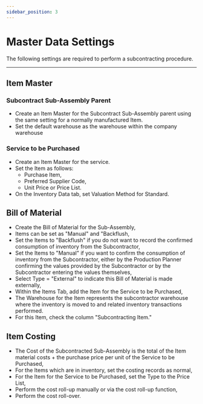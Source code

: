 ```yaml
---
sidebar_position: 3
---
```


# Master Data Settings

The following settings are required to perform a subcontracting procedure.

---

## Item Master

### Subcontract Sub-Assembly Parent

- Create an Item Master for the Subcontract Sub-Assembly parent using the same setting for a normally manufactured Item.
- Set the default warehouse as the warehouse within the company warehouse

### Service to be Purchased

- Create an Item Master for the service.
- Set the Item as follows:
  - Purchase Item,
  - Preferred Supplier Code,
  - Unit Price or Price List.
- On the Inventory Data tab, set Valuation Method for Standard.

## Bill of Material

- Create the Bill of Material for the Sub-Assembly,
- Items can be set as "Manual" and "Backflush,
- Set the Items to "Backflush" if you do not want to record the confirmed consumption of inventory from the Subcontractor,
- Set the Items to "Manual" if you want to confirm the consumption of inventory from the Subcontractor, either by the Production Planner confirming the values provided by the Subcontractor or by the Subcontractor entering the values themselves,
- Select Type = "External" to indicate this Bill of Material is made externally,
- Within the Items Tab, add the Item for the Service to be Purchased,
- The Warehouse for the Item represents the subcontractor warehouse where the inventory is moved to and related inventory transactions performed.
- For this Item, check the column "Subcontracting Item."

## Item Costing

- The Cost of the Subcontracted Sub-Assembly is the total of the Item material costs + the purchase price per unit of the Service to be Purchased,
- For the Items which are in inventory, set the costing records as normal,
- For the Item for the Service to be Purchased, set the Type to the Price List,
- Perform the cost roll-up manually or via the cost roll-up function,
- Perform the cost roll-over.
